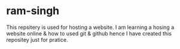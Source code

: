 # ram-singh
 This repsitery is used for hosting a website.  I am learning a hosing a website online & how to used git & github hence I have created this repositey just for pratice.
